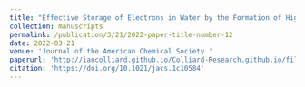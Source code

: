 ```yaml
---
title: "Effective Storage of Electrons in Water by the Formation of Highly Reduced Polyoxometalate Clusters"
collection: manuscripts
permalink: /publication/3/21/2022-paper-title-number-12
date: 2022-03-21
venue: 'Journal of the American Chemical Society '
paperurl: 'http://iancolliard.github.io/Colliard-Research.github.io/files/paper12.pdf'
citation: 'https://doi.org/10.1021/jacs.1c10584'
---
```

